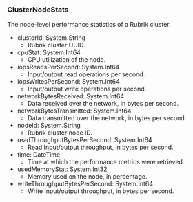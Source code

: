 ### ClusterNodeStats
The node-level performance statistics of a Rubrik cluster.

- clusterId: System.String
  - Rubrik cluster UUID.
- cpuStat: System.Int64
  - CPU utilization of the node.
- iopsReadsPerSecond: System.Int64
  - Input/output read operations per second.
- iopsWritesPerSecond: System.Int64
  - Input/output write operations per second.
- networkBytesReceived: System.Int64
  - Data received over the network, in bytes per second.
- networkBytesTransmitted: System.Int64
  - Data transmitted over the network, in bytes per second.
- nodeId: System.String
  - Rubrik cluster node ID.
- readThroughputBytesPerSecond: System.Int64
  - Read Input/output throughput, in bytes per second.
- time: DateTime
  - Time at which the performance metrics were retrieved.
- usedMemoryStat: System.Int32
  - Memory used on the node, in percentage.
- writeThroughputBytesPerSecond: System.Int64
  - Write Input/output throughput, in bytes per second.
